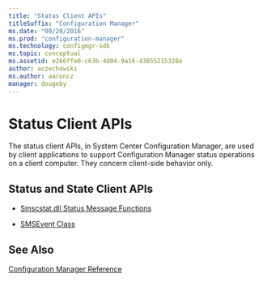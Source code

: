 ```yaml
---
title: "Status Client APIs"
titleSuffix: "Configuration Manager"
ms.date: "09/20/2016"
ms.prod: "configuration-manager"
ms.technology: configmgr-sdk
ms.topic: conceptual
ms.assetid: e266ffe0-c63b-4d04-9a16-43855215328e
author: aczechowski
ms.author: aaroncz
manager: dougeby
---
```

# Status Client APIs
The status client APIs, in System Center Configuration Manager, are used by client applications to support Configuration Manager status operations on a client computer. They concern client-side behavior only.  

## Status and State Client APIs  

-   [Smscstat.dll Status Message Functions](../../../../../develop/reference/core/servers/manage/smscstat.dll-status-message-functions.md)  

-   [SMSEvent Class](../../../../../develop/reference/core/servers/manage/smsevent-class.md)  

## See Also  
 [Configuration Manager Reference](../../../../../develop/reference/configuration-manager-reference.md)
